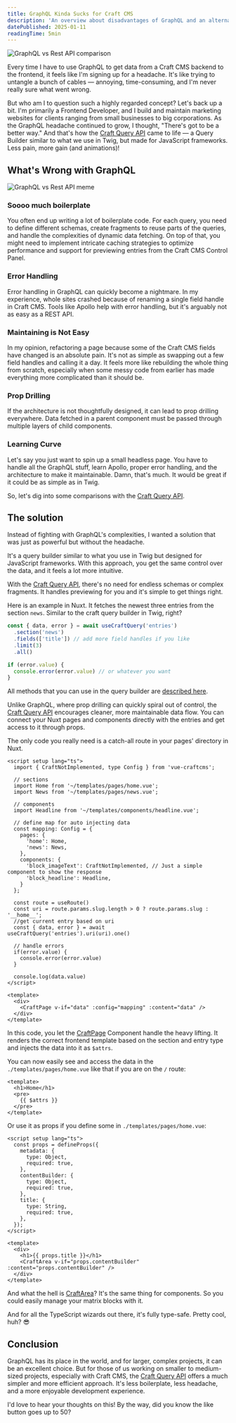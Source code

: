 ```yaml
---
title: GraphQL Kinda Sucks for Craft CMS
description: 'An overview about disadvantages of GraphQL and an alternative in Craft CMS projects.'
datePublished: 2025-01-11
readingTime: 5min
---
```


![GraphQL vs Rest API comparison](/images/bitmap/graphql-burger-comparison.webp)

Every time I have to use GraphQL to get data from a Craft CMS backend to the frontend, it feels like I'm signing up for a headache. It's like trying to untangle a bunch of cables — annoying, time-consuming, and I'm never really sure what went wrong.

But who am I to question such a highly regarded concept? Let's back up a bit. I'm primarily a Frontend Developer, and I build and maintain marketing websites for clients ranging from small businesses to big corporations. As the GraphQL headache continued to grow, I thought, "There's got to be a better way." And that's how the [Craft Query API](/libraries/craft-query-api) came to life — a Query Builder similar to what we use in Twig, but made for JavaScript frameworks. Less pain, more gain (and animations)!

## What's Wrong with GraphQL

![GraphQL vs Rest API meme](/images/bitmap/graphql-or-rest.webp)

### Soooo much boilerplate
You often end up writing a lot of boilerplate code. For each query, you need to define different schemas, create fragments to reuse parts of the queries, and handle the complexities of dynamic data fetching. On top of that, you might need to implement intricate caching strategies to optimize performance and support for previewing entries from the Craft CMS Control Panel.

### Error Handling
Error handling in GraphQL can quickly become a nightmare. In my experience, whole sites crashed because of renaming a single field handle in Craft CMS. Tools like Apollo help with error handling, but it's arguably not as easy as a REST API.

### Maintaining is Not Easy
In my opinion, refactoring a page because some of the Craft CMS fields have changed is an absolute pain. It's not as simple as swapping out a few field handles and calling it a day. It feels more like rebuilding the whole thing from scratch, especially when some messy code from earlier has made everything more complicated than it should be.

### Prop Drilling
If the architecture is not thoughtfully designed, it can lead to prop drilling everywhere. Data fetched in a parent component must be passed through multiple layers of child components.

### Learning Curve
Let's say you just want to spin up a small headless page. You have to handle all the GraphQL stuff, learn Apollo, proper error handling, and the architecture to make it maintainable. Damn, that's much. It would be great if it could be as simple as in Twig.

So, let's dig into some comparisons with the [Craft Query API](/libraries/craft-query-api).

## The solution

Instead of fighting with GraphQL's complexities, I wanted a solution that was just as powerful but without the headache.

It's a query builder similar to what you use in Twig but designed for JavaScript frameworks. With this approach, you get the same control over the data, and it feels a lot more intuitive.

With the [Craft Query API](/libraries/craft-query-api), there's no need for endless schemas or complex fragments. It handles previewing for you and it's simple to get things right.

Here is an example in Nuxt. It fetches the newest three entries from the section `news`. Similar to the craft query builder in Twig, right?

```js
const { data, error } = await useCraftQuery('entries')
  .section('news')
  .fields(['title']) // add more field handles if you like
  .limit(3)
  .all()

if (error.value) {
  console.error(error.value) // or whatever you want
}
```

All methods that you can use in the query builder are [described here](https://samuelreichor.at/libraries/js-craftcms-api/methods).

Unlike GraphQL, where prop drilling can quickly spiral out of control, the [Craft Query API](/libraries/craft-query-api) encourages cleaner, more maintainable data flow. You can connect your Nuxt pages and components directly with the entries and get access to it through props.

The only code you really need is a catch-all route in your pages' directory in Nuxt.

```vue
<script setup lang="ts">
  import { CraftNotImplemented, type Config } from 'vue-craftcms';

  // sections
  import Home from '~/templates/pages/home.vue';
  import News from '~/templates/pages/news.vue';

  // components
  import Headline from '~/templates/components/headline.vue';

  // define map for auto injecting data
  const mapping: Config = {
    pages: {
      'home': Home,
      'news': News,
    },
    components: {
      'block_imageText': CraftNotImplemented, // Just a simple component to show the response
      'block_headline': Headline,
    }
  };

  const route = useRoute()
  const uri = route.params.slug.length > 0 ? route.params.slug : '__home__';
  //get current entry based on uri
  const { data, error } = await useCraftQuery('entries').uri(uri).one() 

  // handle errors
  if(error.value) {
    console.error(error.value)
  }

  console.log(data.value)
</script>

<template>
  <div>
    <CraftPage v-if="data" :config="mapping" :content="data" />
  </div>
</template>
```

In this code, you let the [CraftPage](/libraries/vue-craftcms/components/craft-page) Component handle the heavy lifting. It renders the correct frontend template based on the section and entry type and injects the data into it as `$attrs`.

You can now easily see and access the data in the `./templates/pages/home.vue` like that if you are on the `/` route:

```vue
<template>
  <h1>Home</h1>
  <pre>
    {{ $attrs }}
  </pre>
</template>
```

Or use it as props if you define some in `./templates/pages/home.vue`:

```vue
<script setup lang="ts">
  const props = defineProps({
    metadata: {
      type: Object,
      required: true,
    },
    contentBuilder: {
      type: Object,
      required: true,
    },
    title: {
      type: String,
      required: true,
    },
  });
</script>

<template>
  <div>
    <h1>{{ props.title }}</h1>
    <CraftArea v-if="props.contentBuilder" :content="props.contentBuilder" />
  </div>
</template>
```

And what the hell is [CraftArea](/libraries/vue-craftcms/components/craft-area)? It's the same thing for components. So you could easily manage your matrix blocks with it.

And for all the TypeScript wizards out there, it's fully type-safe. Pretty cool, huh? 😎

## Conclusion

GraphQL has its place in the world, and for larger, complex projects, it can be an excellent choice. But for those of us working on smaller to medium-sized projects, especially with Craft CMS, the [Craft Query API](/libraries/craft-query-api) offers a much simpler and more efficient approach. It's less boilerplate, less headache, and a more enjoyable development experience.

I'd love to hear your thoughts on this! By the way, did you know the like button goes up to 50?